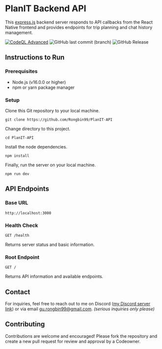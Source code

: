 # PlanIT Backend API

This [express.js](https://expressjs.com/) backend server responds to API callbacks from the React Native frontend and provides endpoints for trip planning and chat history management.

[![CodeQL Advanced](https://github.com/Rongbin99/PlanIT-API/actions/workflows/codeql.yml/badge.svg?branch=main)](https://github.com/Rongbin99/PlanIT-API/actions/workflows/codeql.yml)
![GitHub last commit (branch)](https://img.shields.io/github/last-commit/Rongbin99/PlanIT-API/main-backend)
![GitHub Release](https://img.shields.io/github/v/release/Rongbin99/PlanIT-API?style=flat)


## Instructions to Run

### Prerequisites

- Node.js (v16.0.0 or higher)
- npm or yarn package manager

### Setup

Clone this Git repository to your local machine.

```
git clone https://github.com/Rongbin99/PlanIT-API
```

Change directory to this project.

```
cd PlanIT-API
```

Install the node dependencies.

```
npm install
```

Finally, run the server on your local machine.

```
npm run dev
```

## API Endpoints

### Base URL

```
http://localhost:3000
```

### Health Check

```http
GET /health
```

Returns server status and basic information.

### Root Endpoint

```http
GET /
```

Returns API information and available endpoints.

## Contact

For inquiries, feel free to reach out to me on Discord ([my Discord server link](discord.gg/3ExWbX2AXf)) or via email gu.rongbin99@gmail.com. *(serious inquiries only please)*

## Contributing

Contributions are welcome and encouraged! Please fork the repository and create a new pull request for review and approval by a Codeowner.

